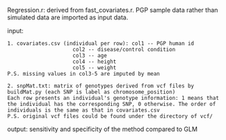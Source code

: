 Regression.r: derived from fast_covariates.r. PGP sample data rather than simulated data are imported as input data.

input:
	
	1. covariates.csv (individual per row): col1 -- PGP human id 
					     col2 -- disease/control condition 
					     col3 -- age
					     col4 -- height
					     col5 -- weight
	P.S. missing values in col3-5 are imputed by mean

	2. snpMat.txt: matrix of genotypes derived from vcf files by buildMat.py (each SNP is label as chromosome_position)
	Each row presents an individual's genotype information: 1 means that the individual has the corresponding SNP, 0 otherwise. The order of individuals is the same as that in covariates.csv
	P.S. original vcf files could be found under the directory of vcf/


output: sensitivity and specificity of the method compared to GLM

